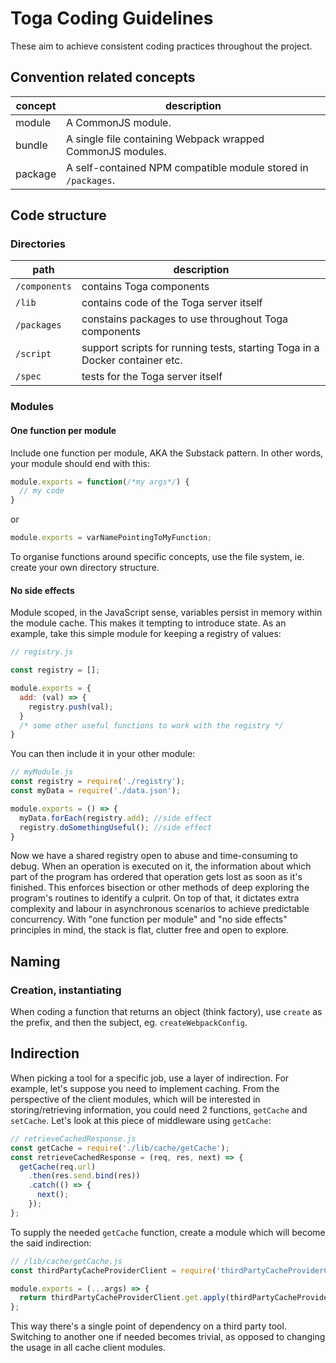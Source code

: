 # Toga Coding Guidelines

These aim to achieve consistent coding practices throughout the project.

## Convention related concepts

| concept | description |
| ------- | ----------- |
| module | A CommonJS module. |
| bundle | A single file containing Webpack wrapped CommonJS modules. |
| package | A self-contained NPM compatible module stored in `/packages`. |

## Code structure

### Directories

| path | description |
| ---- | ----------- |
| `/components` | contains Toga components |
| `/lib` | contains code of the Toga server itself |
| `/packages` | constains packages to use throughout Toga components |
| `/script` | support scripts for running tests, starting Toga in a Docker container etc. |
| `/spec` | tests for the Toga server itself |

### Modules

#### One function per module
Include one function per module, AKA the Substack pattern. In other words, your module should end with this:

```js
module.exports = function(/*my args*/) {
  // my code
}
```
or
```js
module.exports = varNamePointingToMyFunction;
```
To organise functions around specific concepts, use the file system, ie. create your own directory structure.

#### No side effects
Module scoped, in the JavaScript sense, variables persist in memory within the module cache. This makes it tempting to introduce state. As an example, take this simple module for keeping a registry of values:

```js
// registry.js

const registry = [];

module.exports = {
  add: (val) => {
    registry.push(val);
  }
  /* some other useful functions to work with the registry */
}
```

You can then include it in your other module:

```js
// myModule.js
const registry = require('./registry');
const myData = require('./data.json');

module.exports = () => {
  myData.forEach(registry.add); //side effect
  registry.doSomethingUseful(); //side effect
}
```

Now we have a shared registry open to abuse and time-consuming to debug. When an operation is executed on it, the information about which part of the program has ordered that operation gets lost as soon as it's finished. This enforces bisection or other methods of deep exploring the program's routines to identify a culprit.
On top of that, it dictates extra complexity and labour in asynchronous scenarios to achieve predictable concurrency.
With "one function per module" and "no side effects" principles in mind, the stack is flat, clutter free and open to explore.

## Naming

### Creation, instantiating

When coding a function that returns an object (think factory), use `create` as the prefix, and then the subject, eg. `createWebpackConfig`.

## Indirection

When picking a tool for a specific job, use a layer of indirection. For example, let's suppose you need to implement caching. From the perspective of the client modules, which will be interested in storing/retrieving information, you could need 2 functions, `getCache` and `setCache`. Let's look at this piece of middleware using `getCache`:

```js
// retrieveCachedResponse.js
const getCache = require('./lib/cache/getCache');
const retrieveCachedResponse = (req, res, next) => {
  getCache(req.url)
    .then(res.send.bind(res))
    .catch(() => {
      next();
    });
};
```

To supply the needed `getCache` function, create a module which will become the said indirection:

```js
// /lib/cache/getCache.js
const thirdPartyCacheProviderClient = require('thirdPartyCacheProviderClient');

module.exports = (...args) => {
  return thirdPartyCacheProviderClient.get.apply(thirdPartyCacheProviderClient, args);
};
```

This way there's a single point of dependency on a third party tool. Switching to another one if needed becomes trivial, as opposed to changing the usage in all cache client modules.
